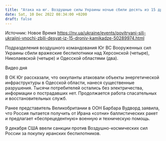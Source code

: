 ```yaml
---
title: "Атака на юг. Воздушные силы Украины ночью сбили десять из 15 дронов-камикадзе"
date: Sat, 10 Dec 2022 08:34:00 +0200
draft: false
---
```

Источник: Новое Время https://nv.ua/ukraine/events/povitryani-sili-ukrajini-vnochi-zbili-desyat-iz-15-droniv-kamikadze-50289974.html


Подразделения воздушного командования Юг ВС Вооруженных сил Украины сбили вражеские беспилотники над Херсонской (четыре), Николаевской (четыре) и Одесской областями (два).

 Видео дня   

В ОК Юг рассказали, что оккупанты атаковали объекты энергетической инфраструктуры в Одесской области, нанеся существенные разрушения. Тысячи потребителей остались без электричества, информации о пострадавших нет. Продолжается работа спасательных и восстановительных служб.

Ранее представитель Великобритании в ООН Барбара Вудворд заявила, что Россия пытается получить от Ирана «сотни» баллистических ракет и предлагает «беспрецедентную» военную и техническую помощь.

9 декабря США ввели санкции против Воздушно-космических сил России за покупку иранских беспилотников.

